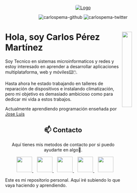 <p align="center">
  <a href="https://carlospema.github.io/" target="_blank">
    <img loading="lazy" style="border-radius: 0.25rem;" 
      src="https://github.com/carlospema/carlospema/blob/a43bd77d26a3986398bc1b811a9a6d5539136248/imagenes/banner.png" alt="Logo" 
      borderRadius='1rem' boxShadow = '0 5px 30px rgba(0,0,0,0.3)'>
  </a>
</p>

<p align="center">
  <img src="https://img.shields.io/github/followers/carlospema?style=social" alt="carlospema-github" />
  <img src="https://img.shields.io/twitter/follow/Caaarloos__04?style=social" alt="carlospema-twitter" />
</p>

# <img src="https://github.com/carlospema/carlospema/blob/a43bd77d26a3986398bc1b811a9a6d5539136248/imagenes/octocat-1665740105871.png" width=25% align=right />  Hola, soy Carlos Pérez Martínez

Soy Tecnico en sistemas microinformaticos y redes y estoy interesado en aprender a desarrollar aplicaciones multiplataforma, web y móviles⌨️🖱️. 

Hasta ahora he estado trabajando en talleres de reparación de dispositivos e instalando climatización, pero mi objetivo es demasiado ambicioso como para dedicar mi vida a estos trabajos.

Actualmente aprendiendo programación enseñada por [Jose Luis](https://github.com/joseluisgs) 


 <h2 align="center">📫 Contacto</h2>
<p align="center">
  Aquí tienes mis metodos de contacto por si puedo ayudarte en algo💬.
</p>
<p align="center">
     </a> &nbsp;&nbsp;
    <a href="https://github.com/carlospema" target="_blank">
        <img loading="lazy" src="https://distreau.com/github.svg" 
    height="50">
    </a> &nbsp;&nbsp;
    <a href="https://twitter.com/Caaarloos__04" target="_blank">
        <img loading="lazy" src="https://i.imgur.com/U4Uiaef.png" 
    height="50">
    </a> &nbsp;&nbsp;
    <a href="https://www.linkedin.com/in/carlos-manuel-pérez-martínez-83225923a/" target="_blank">
        <img loading="lazy" src="https://upload.wikimedia.org/wikipedia/commons/thumb/c/ca/LinkedIn_logo_initials.png/768px-LinkedIn_logo_initials.png" 
    height="50">
    </a> &nbsp;&nbsp;
    <a href="https://discordapp.com/users/Caaarloos#4088" target="_blank">
        <img loading="lazy" src="https://logodownload.org/wp-content/uploads/2017/11/discord-logo-4-1.png" 
    height="50"> 
     </a>
     </a> &nbsp;&nbsp;
    <a href="https://paypal.me/caaarloos04?country.x=ES&locale.x=es_ES" target="_blank">
        <img loading="lazy" src="https://cdn-icons-png.flaticon.com/512/174/174861.png" 
    height="50"> 
     </a>
</p>
Este es mi repositorio personal. Aquí iré subiendo lo que vaya haciendo y aprendiendo.
